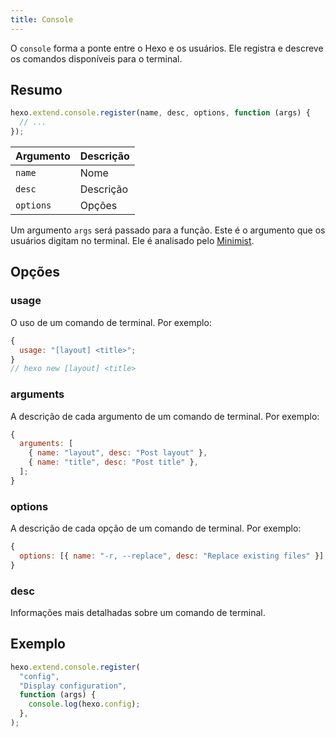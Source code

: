 ```yaml
---
title: Console
---
```


O `console` forma a ponte entre o Hexo e os usuários. Ele registra e descreve os comandos disponíveis para o terminal.

## Resumo

```js
hexo.extend.console.register(name, desc, options, function (args) {
  // ...
});
```

| Argumento | Descrição |
| --------- | --------- |
| `name`    | Nome      |
| `desc`    | Descrição |
| `options` | Opções    |

Um argumento `args` será passado para a função. Este é o argumento que os usuários digitam no terminal. Ele é analisado pelo [Minimist][].

## Opções

### usage

O uso de um comando de terminal. Por exemplo:

```js
{
  usage: "[layout] <title>";
}
// hexo new [layout] <title>
```

### arguments

A descrição de cada argumento de um comando de terminal. Por exemplo:

```js
{
  arguments: [
    { name: "layout", desc: "Post layout" },
    { name: "title", desc: "Post title" },
  ];
}
```

### options

A descrição de cada opção de um comando de terminal. Por exemplo:

```js
{
  options: [{ name: "-r, --replace", desc: "Replace existing files" }];
}
```

### desc

Informações mais detalhadas sobre um comando de terminal.

## Exemplo

```js
hexo.extend.console.register(
  "config",
  "Display configuration",
  function (args) {
    console.log(hexo.config);
  },
);
```

[Minimist]: https://github.com/substack/minimist
